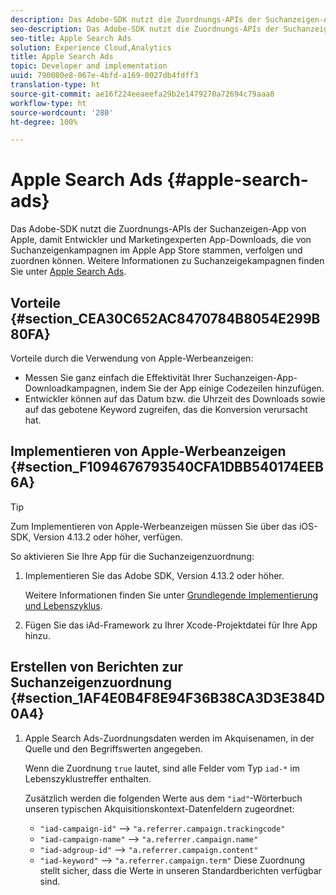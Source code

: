 ```yaml
---
description: Das Adobe-SDK nutzt die Zuordnungs-APIs der Suchanzeigen-App von Apple, damit Entwickler und Marketingexperten App-Downloads, die von Suchanzeigenkampagnen im Apple App Store stammen, verfolgen und zuordnen können.
seo-description: Das Adobe-SDK nutzt die Zuordnungs-APIs der Suchanzeigen-App von Apple, damit Entwickler und Marketingexperten App-Downloads, die von Suchanzeigenkampagnen im Apple App Store stammen, verfolgen und zuordnen können.
seo-title: Apple Search Ads
solution: Experience Cloud,Analytics
title: Apple Search Ads
topic: Developer and implementation
uuid: 790080e8-067e-4bfd-a169-0027db4fdff3
translation-type: ht
source-git-commit: ae16f224eeaeefa29b2e1479270a72694c79aaa0
workflow-type: ht
source-wordcount: '280'
ht-degree: 100%

---
```



# Apple Search Ads {#apple-search-ads}

Das Adobe-SDK nutzt die Zuordnungs-APIs der Suchanzeigen-App von Apple, damit Entwickler und Marketingexperten App-Downloads, die von Suchanzeigenkampagnen im Apple App Store stammen, verfolgen und zuordnen können. Weitere Informationen zu Suchanzeigekampagnen finden Sie unter [Apple Search Ads](https://searchads.apple.com/de/).

## Vorteile {#section_CEA30C652AC8470784B8054E299B80FA}

Vorteile durch die Verwendung von Apple-Werbeanzeigen:

* Messen Sie ganz einfach die Effektivität Ihrer Suchanzeigen-App-Downloadkampagnen, indem Sie der App einige Codezeilen hinzufügen.
* Entwickler können auf das Datum bzw. die Uhrzeit des Downloads sowie auf das gebotene Keyword zugreifen, das die Konversion verursacht hat.

## Implementieren von Apple-Werbeanzeigen {#section_F1094676793540CFA1DBB540174EEB6A}

>[!TIP]
>
>Zum Implementieren von Apple-Werbeanzeigen müssen Sie über das iOS-SDK, Version 4.13.2 oder höher, verfügen.

So aktivieren Sie Ihre App für die Suchanzeigenzuordnung:

1. Implementieren Sie das Adobe SDK, Version 4.13.2 oder höher.

   Weitere Informationen finden Sie unter [Grundlegende Implementierung und Lebenszyklus](/help/ios/getting-started/dev-qs.md).

1. Fügen Sie das iAd-Framework zu Ihrer Xcode-Projektdatei für Ihre App hinzu.

## Erstellen von Berichten zur Suchanzeigenzuordnung {#section_1AF4E0B4F8E94F36B38CA3D3E384D0A4}

1. Apple Search Ads-Zuordnungsdaten werden im Akquisenamen, in der Quelle und den Begriffswerten angegeben.

   Wenn die Zuordnung `true` lautet, sind alle Felder vom Typ `iad-*` im Lebenszyklustreffer enthalten.

   Zusätzlich werden die folgenden Werte aus dem `"iad"`-Wörterbuch unseren typischen Akquisitionskontext-Datenfeldern zugeordnet:

   * `"iad-campaign-id"` --> `"a.referrer.campaign.trackingcode"`
   * `"iad-campaign-name"` --> `"a.referrer.campaign.name"`
   * `"iad-adgroup-id"` --> `"a.referrer.campaign.content"`
   * `"iad-keyword"` --> `"a.referrer.campaign.term"`
   Diese Zuordnung stellt sicher, dass die Werte in unseren Standardberichten verfügbar sind.
